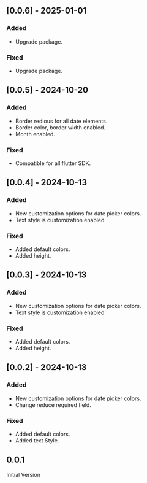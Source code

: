 
## [0.0.6] - 2025-01-01
### Added
- Upgrade package.

### Fixed
- Upgrade package.

## [0.0.5] - 2024-10-20
### Added
- Border redious for all date elements.
- Border color, border width enabled.
- Month enabled.

### Fixed
- Compatible for all flutter SDK.

## [0.0.4] - 2024-10-13
### Added
- New customization options for date picker colors.
- Text style is customization enabled

### Fixed
- Added default colors.
- Added height.

## [0.0.3] - 2024-10-13
### Added
- New customization options for date picker colors.
- Text style is customization enabled

### Fixed
- Added default colors.
- Added height.


## [0.0.2] - 2024-10-13
### Added
- New customization options for date picker colors.
- Change reduce required field.

### Fixed
- Added default colors.
- Added text Style.

## 0.0.1

Initial Version
